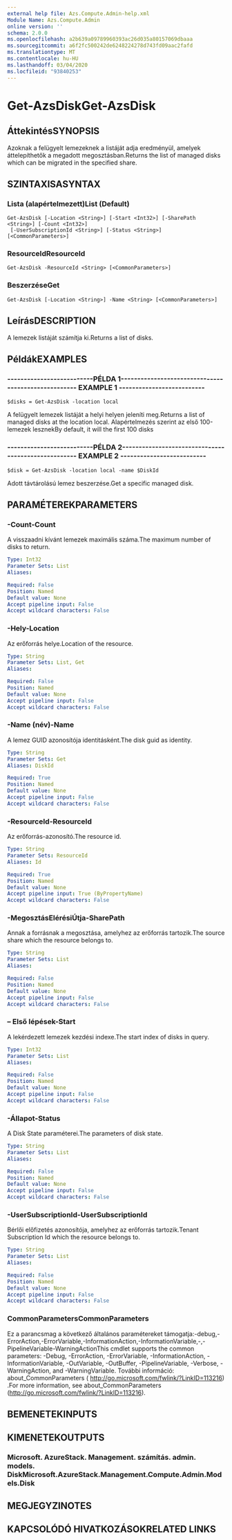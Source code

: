 ```yaml
---
external help file: Azs.Compute.Admin-help.xml
Module Name: Azs.Compute.Admin
online version: ''
schema: 2.0.0
ms.openlocfilehash: a2b639a09789960393ac26d035a80157069dbaaa
ms.sourcegitcommit: a6f2fc500242de6248224278d743fd09aac2fafd
ms.translationtype: MT
ms.contentlocale: hu-HU
ms.lasthandoff: 03/04/2020
ms.locfileid: "93840253"
---
```

# <span data-ttu-id="176b1-101">Get-AzsDisk</span><span class="sxs-lookup"><span data-stu-id="176b1-101">Get-AzsDisk</span></span>

## <span data-ttu-id="176b1-102">Áttekintés</span><span class="sxs-lookup"><span data-stu-id="176b1-102">SYNOPSIS</span></span>
<span data-ttu-id="176b1-103">Azoknak a felügyelt lemezeknek a listáját adja eredményül, amelyek áttelepíthetők a megadott megosztásban.</span><span class="sxs-lookup"><span data-stu-id="176b1-103">Returns the list of managed disks which can be migrated in the specified share.</span></span>

## <span data-ttu-id="176b1-104">SZINTAXISA</span><span class="sxs-lookup"><span data-stu-id="176b1-104">SYNTAX</span></span>

### <span data-ttu-id="176b1-105">Lista (alapértelmezett)</span><span class="sxs-lookup"><span data-stu-id="176b1-105">List (Default)</span></span>
```
Get-AzsDisk [-Location <String>] [-Start <Int32>] [-SharePath <String>] [-Count <Int32>]
 [-UserSubscriptionId <String>] [-Status <String>] [<CommonParameters>]
```

### <span data-ttu-id="176b1-106">ResourceId</span><span class="sxs-lookup"><span data-stu-id="176b1-106">ResourceId</span></span>
```
Get-AzsDisk -ResourceId <String> [<CommonParameters>]
```

### <span data-ttu-id="176b1-107">Beszerzése</span><span class="sxs-lookup"><span data-stu-id="176b1-107">Get</span></span>
```
Get-AzsDisk [-Location <String>] -Name <String> [<CommonParameters>]
```

## <span data-ttu-id="176b1-108">Leírás</span><span class="sxs-lookup"><span data-stu-id="176b1-108">DESCRIPTION</span></span>
<span data-ttu-id="176b1-109">A lemezek listáját számítja ki.</span><span class="sxs-lookup"><span data-stu-id="176b1-109">Returns a list of disks.</span></span>

## <span data-ttu-id="176b1-110">Példák</span><span class="sxs-lookup"><span data-stu-id="176b1-110">EXAMPLES</span></span>

### <span data-ttu-id="176b1-111">--------------------------PÉLDA 1--------------------------</span><span class="sxs-lookup"><span data-stu-id="176b1-111">-------------------------- EXAMPLE 1 --------------------------</span></span>
```
$disks = Get-AzsDisk -location local
```

<span data-ttu-id="176b1-112">A felügyelt lemezek listáját a helyi helyen jeleníti meg.</span><span class="sxs-lookup"><span data-stu-id="176b1-112">Returns a list of managed disks at the location local.</span></span>
<span data-ttu-id="176b1-113">Alapértelmezés szerint az első 100-lemezek lesznek</span><span class="sxs-lookup"><span data-stu-id="176b1-113">By default, it will the first 100 disks</span></span>

### <span data-ttu-id="176b1-114">--------------------------PÉLDA 2--------------------------</span><span class="sxs-lookup"><span data-stu-id="176b1-114">-------------------------- EXAMPLE 2 --------------------------</span></span>
```
$disk = Get-AzsDisk -location local -name $DiskId
```

<span data-ttu-id="176b1-115">Adott távtárolású lemez beszerzése.</span><span class="sxs-lookup"><span data-stu-id="176b1-115">Get a specific managed disk.</span></span>

## <span data-ttu-id="176b1-116">PARAMÉTEREK</span><span class="sxs-lookup"><span data-stu-id="176b1-116">PARAMETERS</span></span>

### <span data-ttu-id="176b1-117">-Count</span><span class="sxs-lookup"><span data-stu-id="176b1-117">-Count</span></span>
<span data-ttu-id="176b1-118">A visszaadni kívánt lemezek maximális száma.</span><span class="sxs-lookup"><span data-stu-id="176b1-118">The maximum number of disks to return.</span></span>

```yaml
Type: Int32
Parameter Sets: List
Aliases: 

Required: False
Position: Named
Default value: None
Accept pipeline input: False
Accept wildcard characters: False
```

### <span data-ttu-id="176b1-119">-Hely</span><span class="sxs-lookup"><span data-stu-id="176b1-119">-Location</span></span>
<span data-ttu-id="176b1-120">Az erőforrás helye.</span><span class="sxs-lookup"><span data-stu-id="176b1-120">Location of the resource.</span></span>

```yaml
Type: String
Parameter Sets: List, Get
Aliases: 

Required: False
Position: Named
Default value: None
Accept pipeline input: False
Accept wildcard characters: False
```

### <span data-ttu-id="176b1-121">-Name (név)</span><span class="sxs-lookup"><span data-stu-id="176b1-121">-Name</span></span>
<span data-ttu-id="176b1-122">A lemez GUID azonosítója identitásként.</span><span class="sxs-lookup"><span data-stu-id="176b1-122">The disk guid as identity.</span></span>

```yaml
Type: String
Parameter Sets: Get
Aliases: DiskId

Required: True
Position: Named
Default value: None
Accept pipeline input: False
Accept wildcard characters: False
```

### <span data-ttu-id="176b1-123">-ResourceId</span><span class="sxs-lookup"><span data-stu-id="176b1-123">-ResourceId</span></span>
<span data-ttu-id="176b1-124">Az erőforrás-azonosító.</span><span class="sxs-lookup"><span data-stu-id="176b1-124">The resource id.</span></span>

```yaml
Type: String
Parameter Sets: ResourceId
Aliases: Id

Required: True
Position: Named
Default value: None
Accept pipeline input: True (ByPropertyName)
Accept wildcard characters: False
```

### <span data-ttu-id="176b1-125">-MegosztásElérésiÚtja</span><span class="sxs-lookup"><span data-stu-id="176b1-125">-SharePath</span></span>
<span data-ttu-id="176b1-126">Annak a forrásnak a megosztása, amelyhez az erőforrás tartozik.</span><span class="sxs-lookup"><span data-stu-id="176b1-126">The source share which the resource belongs to.</span></span>

```yaml
Type: String
Parameter Sets: List
Aliases: 

Required: False
Position: Named
Default value: None
Accept pipeline input: False
Accept wildcard characters: False
```

### <span data-ttu-id="176b1-127">– Első lépések</span><span class="sxs-lookup"><span data-stu-id="176b1-127">-Start</span></span>
<span data-ttu-id="176b1-128">A lekérdezett lemezek kezdési indexe.</span><span class="sxs-lookup"><span data-stu-id="176b1-128">The start index of disks in query.</span></span>

```yaml
Type: Int32
Parameter Sets: List
Aliases: 

Required: False
Position: Named
Default value: None
Accept pipeline input: False
Accept wildcard characters: False
```

### <span data-ttu-id="176b1-129">-Állapot</span><span class="sxs-lookup"><span data-stu-id="176b1-129">-Status</span></span>
<span data-ttu-id="176b1-130">A Disk State paraméterei.</span><span class="sxs-lookup"><span data-stu-id="176b1-130">The parameters of disk state.</span></span>

```yaml
Type: String
Parameter Sets: List
Aliases: 

Required: False
Position: Named
Default value: None
Accept pipeline input: False
Accept wildcard characters: False
```

### <span data-ttu-id="176b1-131">-UserSubscriptionId</span><span class="sxs-lookup"><span data-stu-id="176b1-131">-UserSubscriptionId</span></span>
<span data-ttu-id="176b1-132">Bérlői előfizetés azonosítója, amelyhez az erőforrás tartozik.</span><span class="sxs-lookup"><span data-stu-id="176b1-132">Tenant Subscription Id which the resource belongs to.</span></span>

```yaml
Type: String
Parameter Sets: List
Aliases: 

Required: False
Position: Named
Default value: None
Accept pipeline input: False
Accept wildcard characters: False
```

### <span data-ttu-id="176b1-133">CommonParameters</span><span class="sxs-lookup"><span data-stu-id="176b1-133">CommonParameters</span></span>
<span data-ttu-id="176b1-134">Ez a parancsmag a következő általános paramétereket támogatja:-debug,-ErrorAction,-ErrorVariable,-InformationAction,-InformationVariable,-,-PipelineVariable-WarningAction</span><span class="sxs-lookup"><span data-stu-id="176b1-134">This cmdlet supports the common parameters: -Debug, -ErrorAction, -ErrorVariable, -InformationAction, -InformationVariable, -OutVariable, -OutBuffer, -PipelineVariable, -Verbose, -WarningAction, and -WarningVariable.</span></span> <span data-ttu-id="176b1-135">További információ: about_CommonParameters ( http://go.microsoft.com/fwlink/?LinkID=113216) .</span><span class="sxs-lookup"><span data-stu-id="176b1-135">For more information, see about_CommonParameters (http://go.microsoft.com/fwlink/?LinkID=113216).</span></span>

## <span data-ttu-id="176b1-136">BEMENETEK</span><span class="sxs-lookup"><span data-stu-id="176b1-136">INPUTS</span></span>

## <span data-ttu-id="176b1-137">KIMENETEK</span><span class="sxs-lookup"><span data-stu-id="176b1-137">OUTPUTS</span></span>

### <span data-ttu-id="176b1-138">Microsoft. AzureStack. Management. számítás. admin. models. Disk</span><span class="sxs-lookup"><span data-stu-id="176b1-138">Microsoft.AzureStack.Management.Compute.Admin.Models.Disk</span></span>

## <span data-ttu-id="176b1-139">MEGJEGYZI</span><span class="sxs-lookup"><span data-stu-id="176b1-139">NOTES</span></span>

## <span data-ttu-id="176b1-140">KAPCSOLÓDÓ HIVATKOZÁSOK</span><span class="sxs-lookup"><span data-stu-id="176b1-140">RELATED LINKS</span></span>

